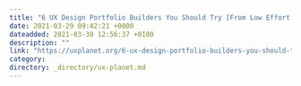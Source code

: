 ```yaml
---
title: "6 UX Design Portfolio Builders You Should Try [From Low Effort to Highly Customizable]"
date: 2021-03-29 09:42:21 +0000
dateadded: 2021-03-30 12:56:37 +0100
description: ""
link: "https://uxplanet.org/6-ux-design-portfolio-builders-you-should-try-from-low-effort-to-highly-customizable-66316b434f58?source=rss----819cc2aaeee0---4"
category:
directory: _directory/ux-planet.md
---
```

